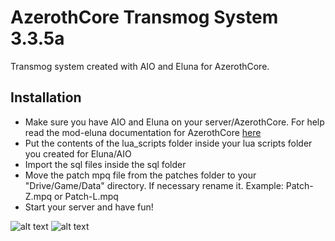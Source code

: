 # AzerothCore Transmog System 3.3.5a

Transmog system created with AIO and Eluna for AzerothCore.

## Installation

- Make sure you have AIO and Eluna on your server/AzerothCore. For help read the mod-eluna documentation for AzerothCore [here](https://github.com/azerothcore/mod-eluna)
- Put the contents of the lua_scripts folder inside your lua scripts folder you created for Eluna/AIO
- Import the sql files inside the sql folder
- Move the patch mpq file from the patches folder to your "Drive/Game/Data" directory. If necessary rename it. Example: Patch-Z.mpq or Patch-L.mpq
- Start your server and have fun!

![alt text](https://cdn.discordapp.com/attachments/1293695288481157130/1294444140146462791/image.png?ex=670b088c&is=6709b70c&hm=9790c326464ccb8c9c0c967b314ce8cf6e4c8fab38c9b03f1b87de0d5d354f87&)
![alt text](https://cdn.discordapp.com/attachments/1293695288481157130/1294252978475110431/image.png?ex=670a5684&is=67090504&hm=15a6c4e8f0b05f3c59228b027253ba6cf2bac54c6067ffc4306696913d23572e&)